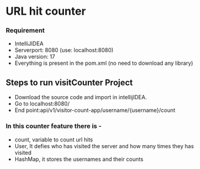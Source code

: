 # URL hit counter

### Requirement
* IntelliJIDEA
* Serverport: 8080 (use: localhost:8080)
* Java version: 17
* Everything is present in the pom.xml (no need to download any library)

## Steps to run visitCounter Project
* Download the source code and import in intellijIDEA.
* Go to localhost:8080/
* End point:api/v1/visitor-count-app/username/{username}/count
### In this counter feature there is -
* count, variable to count url hits
* User, It defies who has visited the server and how many times they has visited
* HashMap, it stores the usernames and their counts
